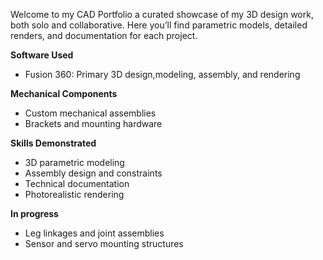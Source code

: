 Welcome to my CAD Portfolio a curated showcase of my 3D design work, both solo and collaborative. Here you’ll find parametric models, detailed renders, and documentation for each project.

**Software Used**
- Fusion 360: Primary 3D design,modeling, assembly, and rendering 

**Mechanical Components**
- Custom mechanical assemblies
- Brackets and mounting hardware


**Skills Demonstrated**
- 3D parametric modeling
- Assembly design and constraints
- Technical documentation
- Photorealistic rendering

**In progress**
- Leg linkages and joint assemblies
- Sensor and servo mounting structures 
